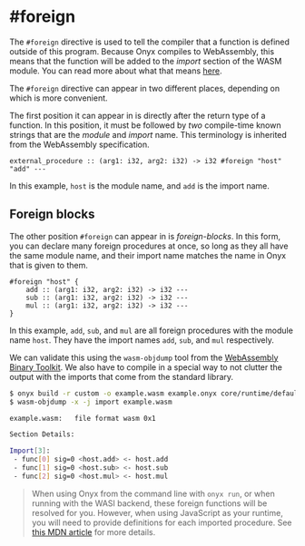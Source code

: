 # #foreign

The `#foreign` directive is used to tell the compiler that a function is defined outside
of this program. Because Onyx compiles to WebAssembly, this means that the function will
be added to the *import* section of the WASM module. You can read more about what that
means [here](https://webassembly.github.io/spec/core/binary/modules.html#import-section).

The `#foreign` directive can appear in two different places, depending on which is
more convenient.

The first position it can appear in is directly after the return type of a function.
In this position, it must be followed by *two* compile-time known strings that are
the *module* and *import* name. This terminology is inherited from the WebAssembly specification.
```onyx
external_procedure :: (arg1: i32, arg2: i32) -> i32 #foreign "host" "add" ---
```

In this example, `host` is the module name, and `add` is the import name.


## Foreign blocks

The other position `#foreign` can appear in is *foreign-blocks*.
In this form, you can declare many foreign procedures at once, so long
as they all have the same module name, and their import name matches the
name in Onyx that is given to them.

```onyx
#foreign "host" {
	add :: (arg1: i32, arg2: i32) -> i32 ---
	sub :: (arg1: i32, arg2: i32) -> i32 ---
	mul :: (arg1: i32, arg2: i32) -> i32 ---
}
```

In this example, `add`, `sub`, and `mul` are all foreign procedures with the module
name `host`. They have the import names `add`, `sub`, and `mul` respectively.

We can validate this using the `wasm-objdump` tool from the [WebAssembly Binary Toolkit](https://github.com/WebAssembly/wabt).
We also have to compile in a special way to not clutter the output with
the imports that come from the standard library.
```sh
$ onyx build -r custom -o example.wasm example.onyx core/runtime/default_link_options.onyx
$ wasm-objdump -x -j import example.wasm

example.wasm:	file format wasm 0x1

Section Details:

Import[3]:
 - func[0] sig=0 <host.add> <- host.add
 - func[1] sig=0 <host.sub> <- host.sub
 - func[2] sig=0 <host.mul> <- host.mul
```

> When using Onyx from the command line with `onyx run`, or when running with
> the WASI backend, these foreign functions will be resolved for you. However,
> when using JavaScript as your runtime, you will need to provide definitions for
> each imported procedure. See [this MDN article](https://developer.mozilla.org/en-US/docs/WebAssembly/Using_the_JavaScript_API) for more details.
